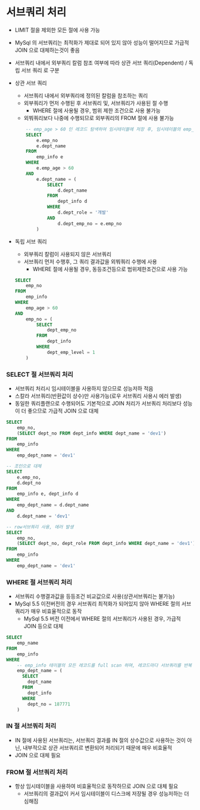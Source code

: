 # 서브쿼리 처리
* LIMIT 절을 제외한 모든 절에 사용 가능
* MySql 의 서브쿼리는 최적화가 제대로 되어 있지 않아 성능이 떨어지므로 가급적 JOIN 으로 대체하는것이 좋음
* 서브쿼리 내에서 외부쿼리 칼럼 참조 여부에 따라 상관 서브 쿼리(Dependent) / 독립 서브 쿼리 로 구분
* 상관 서브 쿼리
	* 서브쿼리 내에서 외부쿼리에 정의된 칼럼을 참조하는 쿼리
	* 외부쿼리가 먼저 수행된 후 서브쿼리 및, 서브쿼리가 사용된 절 수행
		* WHERE 절에 사용될 경우, 범위 제한 조건으로 사용 불가능
	* 외붜쿼리보다 나중에 수행되므로 외부쿼리의 FROM 절에 사용 불가능
	```sql
		-- emp_age > 60 인 레코드 탐색하여 임시테이블에 저장 후, 임시테이블의 emp_no 칼럼값으로 서브쿼리 수행
    	SELECT
   	       	e.emp_no
    		e.dept_name
    	FROM
    		emp_info e
    	WHERE
          	e.emp_age > 60
    	AND
    	  	e.dept_name = (
    	  		SELECT
      				d.dept_name
    	  		FROM
      				dept_info d
    	  		WHERE
      				d.dept_role = '개발'
      	  		AND
      		      	d.dept_emp_no = e.emp_no 
    		)
 	```
 * 독립 서브 쿼리
 	* 외부쿼리 칼럼이 사용되지 않은 서브쿼리
 	* 서브쿼리 먼저 수행후, 그 쿼리 결과값을 외붜쿼리 수행에 사용
 		* WHERE 절에 사용될 경우, 동등조건등으로 범위제한조건으로 사용 가능

 	```sql
	SELECT 
		emp_no
	FROM 
		emp_info
	WHERE
		emp_age > 60
	AND
		emp_no = (
			SELECT
				dept_emp_no
			FROM
				dept_info
			WHERE
				dept_emp_level = 1
		)
	```

### SELECT 절 서브쿼리 처리
* 서브쿼리 처리시 임시테이블을 사용하지 않으므로 성능저하 적음
* 스칼라 서브쿼리(반환값이 상수)만 사용가능(로우 서브쿼리 사용시 에러 발생)
* 동일한 쿼리플랜으로 수행되어도 기본적으로 JOIN 처리가 서브쿼리 처리보다 성능이 더 좋으므로 가급적 JOIN 으로 대체
```sql
SELECT 
	emp_no, 
	(SELECT dept_no FROM dept_info WHERE dept_name = 'dev1')
FROM
	emp_info
WHERE
	emp_dept_name = 'dev1'

-- 조인으로 대체
SELECT 
	e.emp_no, 
	d.dept_no
FROM
	emp_info e, dept_info d
WHERE
	emp_dept_name = d.dept_name
AND 
	d.dept_name = 'dev1'

-- row서브쿼리 사용, 에러 발생
SELECT 
	emp_no, 
	(SELECT dept_no, dept_role FROM dept_info WHERE dept_name = 'dev1')
FROM
	emp_info
WHERE
	emp_dept_name = 'dev1'
```

### WHERE 절 서브쿼리 처리
* 서브쿼리 수행결과값을 등등조건 비교값으로 사용(상관서브쿼리는 불가능)
* MySql 5.5 이전버전의 경우 서브쿼리 최적화가 되어있지 않아 WHERE 절의 서브쿼리가 매우 비효율적으로 동작
	* MySql 5.5 버전 이전에서 WHERE 절의 서브쿼리가 사용된 경우, 가급적 JOIN 등으로 대체
```sql
SELECT
	emp_name
FROM
	emp_info
WHERE
    -- emp_info 테이블의 모든 레코드를 full scan 하며, 레코드마다 서브쿼리를 반복 수행하여 조건 체크하는식으로 동작
	emp_dept_name = (
	  SELECT
	  	dept_name
	  FROM
	  	dept_info
	  WHERE
	  	dept_no = 187771
	)
```

### IN 절 서브쿼리 처리
* IN 절에 사용된 서브쿼리는, 서브쿼리 결과를 IN 절의 상수값으로 사용하는 것이 아닌, 내부적으로 상관 서브쿼리르 변환되어 처리되기 때문에 매우 비효율적
* JOIN 으로 대체 필요


### FROM 절 서브쿼리 처리
* 항상 임시테이블을 사용하여 비효율적으로 동작하므로 JOIN 으로 대체 필요
	* 서브쿼리의 결과값이 커서 임시테이블이 디스크에 저장될 경우 성능저하는 더 심해짐